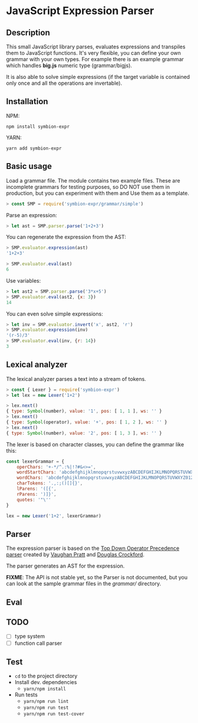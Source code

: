 JavaScript Expression Parser
============================

Description
-----------
This small JavaScript library parses, evaluates expressions and transpiles them to JavaScript functions. It's very flexible, you can define your own grammar with your own types. For example there is an example grammar which handles **big.js** numeric type (grammar/bigjs).

It is also able to solve simple expressions (if the target variable is contained only once and all the operations are invertable).

Installation
------------
NPM:

    npm install symbion-expr

YARN:

    yarn add symbion-expr

Basic usage
-----------
Load a grammar file. The module contains two example files. These are incomplete grammars for testing purposes, so DO NOT use them in production, but you can experiment with them and Use them as a template.
```js
> const SMP = require('symbion-expr/grammar/simple')
```

Parse an expression:
```js
> let ast = SMP.parser.parse('1+2+3')
```

You can regenerate the expression from the AST:
```js
> SMP.evaluator.expression(ast)
'1+2+3'
```

```js
> SMP.evaluator.eval(ast)
6
```

Use variables:
```js
> let ast2 = SMP.parser.parse('3*x+5')
> SMP.evaluator.eval(ast2, {x: 3})
14
```

You can even solve simple expressions:
```js
> let inv = SMP.evaluator.invert('x', ast2, 'r')
> SMP.evaluator.expression(inv)
'(r-5)/3'
> SMP.evaluator.eval(inv, {r: 14})
3
```

Lexical analyzer
----------------

The lexical analyzer parses a text into a stream of tokens.

```js
> const { Lexer } = require('symbion-expr')
> let lex = new Lexer('1+2')

> lex.next()
{ type: Symbol(number), value: '1', pos: [ 1, 1 ], ws: '' }
> lex.next()
{ type: Symbol(operator), value: '+', pos: [ 1, 2 ], ws: '' }
> lex.next()
{ type: Symbol(number), value: '2', pos: [ 1, 3 ], ws: '' }
```

The lexer is based on character classes, you can define the grammar like this:
 
```js
const lexerGrammar = {
    operChars: '+-*/^.:%|!?#&<>=',
    wordStartChars: 'abcdefghijklmnopqrstuvwxyzABCDEFGHIJKLMNOPQRSTUVWXYZ_$',
    wordChars: 'abcdefghijklmnopqrstuvwxyzABCDEFGHIJKLMNOPQRSTUVWXYZ0123456789_$',
    charTokens: '.,:;()[]{}',
    lParens: '([{',
    rParens: ')]}',
    quotes: '"\''
}

lex = new Lexer('1+2', lexerGrammar)
```

Parser
------

The expression parser is based on the [Top Down Operator Precedence parser](http://crockford.com/javascript/tdop/tdop.html) created by [Vaughan Pratt](http://boole.stanford.edu/pratt.html) and [Douglas Crockford](http://www.crockford.com/).

The parser generates an AST for the expression.

**FIXME**: The API is not stable yet, so the Parser is not documented, but you can look at the sample grammar files in the *grammar/* directory.

Eval
----

TODO
----
* [ ] type system
* [ ] function call parser

Test
----

* `cd` to the project directory
* Install dev. dependencies
    * `yarn/npm install`
* Run tests
    * `yarn/npm run lint`
    * `yarn/npm run test`
    * `yarn/npm run test-cover`
